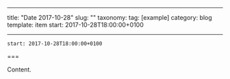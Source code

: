 
---
title: "Date 2017-10-28"
slug: ""
taxonomy:
tag: [example]
category: blog
template: item
start: 2017-10-28T18:00:00+0100

---

``start: 2017-10-28T18:00:00+0100``

===

Content.
